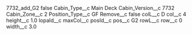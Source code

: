 <?xml version="1.0" encoding="UTF-8"?>
<CustomMetadata xmlns="http://soap.sforce.com/2006/04/metadata" xmlns:xsi="http://www.w3.org/2001/XMLSchema-instance" xmlns:xsd="http://www.w3.org/2001/XMLSchema">
    <label>7732_add_G2</label>
    <protected>false</protected>
    <values>
        <field>Cabin_Type__c</field>
        <value xsi:type="xsd:string">Main Deck</value>
    </values>
    <values>
        <field>Cabin_Version__c</field>
        <value xsi:type="xsd:string">7732</value>
    </values>
    <values>
        <field>Cabin_Zone__c</field>
        <value xsi:type="xsd:string">2</value>
    </values>
    <values>
        <field>Position_Type__c</field>
        <value xsi:type="xsd:string">GF</value>
    </values>
    <values>
        <field>Remove__c</field>
        <value xsi:type="xsd:boolean">false</value>
    </values>
    <values>
        <field>colL__c</field>
        <value xsi:type="xsd:string">D</value>
    </values>
    <values>
        <field>col__c</field>
        <value xsi:type="xsd:string">4</value>
    </values>
    <values>
        <field>height__c</field>
        <value xsi:type="xsd:double">1.0</value>
    </values>
    <values>
        <field>lopaId__c</field>
        <value xsi:nil="true"/>
    </values>
    <values>
        <field>maxCol__c</field>
        <value xsi:nil="true"/>
    </values>
    <values>
        <field>posId__c</field>
        <value xsi:nil="true"/>
    </values>
    <values>
        <field>pos__c</field>
        <value xsi:type="xsd:string">G2</value>
    </values>
    <values>
        <field>rowL__c</field>
        <value xsi:nil="true"/>
    </values>
    <values>
        <field>row__c</field>
        <value xsi:type="xsd:string">0</value>
    </values>
    <values>
        <field>width__c</field>
        <value xsi:type="xsd:double">3.0</value>
    </values>
</CustomMetadata>
